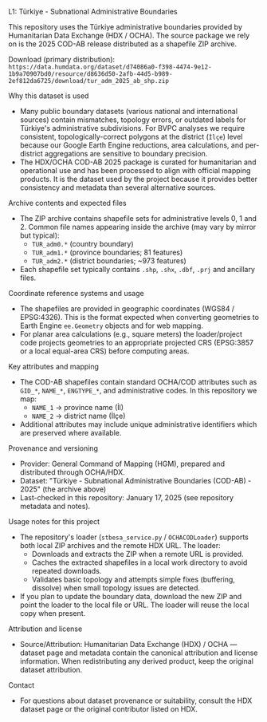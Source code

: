 L1: Türkiye - Subnational Administrative Boundaries

This repository uses the Türkiye administrative boundaries provided by Humanitarian Data Exchange (HDX / OCHA). The source package we rely on is the 2025 COD-AB release distributed as a shapefile ZIP archive.

Download (primary distribution): `https://data.humdata.org/dataset/d74086a0-f398-4474-9e12-1b9a70907bd0/resource/d8636d50-2afb-44d5-b989-2ef812da6725/download/tur_adm_2025_ab_shp.zip`

Why this dataset is used
- Many public boundary datasets (various national and international sources) contain mismatches, topology errors, or outdated labels for Türkiye's administrative subdivisions. For BVPC analyses we require consistent, topologically-correct polygons at the district (`İlçe`) level because our Google Earth Engine reductions, area calculations, and per-district aggregations are sensitive to boundary precision.
- The HDX/OCHA COD-AB 2025 package is curated for humanitarian and operational use and has been processed to align with official mapping products. It is the dataset used by the project because it provides better consistency and metadata than several alternative sources.

Archive contents and expected files
- The ZIP archive contains shapefile sets for administrative levels 0, 1 and 2. Common file names appearing inside the archive (may vary by mirror but typical):
  - `TUR_adm0.*` (country boundary)
  - `TUR_adm1.*` (province boundaries; 81 features)
  - `TUR_adm2.*` (district boundaries; ~973 features)
- Each shapefile set typically contains `.shp`, `.shx`, `.dbf`, `.prj` and ancillary files.

Coordinate reference systems and usage
- The shapefiles are provided in geographic coordinates (WGS84 / EPSG:4326). This is the format expected when converting geometries to Earth Engine `ee.Geometry` objects and for web mapping.
- For planar area calculations (e.g., square meters) the loader/project code projects geometries to an appropriate projected CRS (EPSG:3857 or a local equal-area CRS) before computing areas.

Key attributes and mapping
- The COD-AB shapefiles contain standard OCHA/COD attributes such as `GID_*`, `NAME_*`, `ENGTYPE_*`, and administrative codes. In this repository we map:
  - `NAME_1` → province name (İl)
  - `NAME_2` → district name (İlçe)
- Additional attributes may include unique administrative identifiers which are preserved where available.

Provenance and versioning
- Provider: General Command of Mapping (HGM), prepared and distributed through OCHA/HDX.
- Dataset: "Türkiye - Subnational Administrative Boundaries (COD-AB) - 2025" (the archive above)
- Last-checked in this repository: January 17, 2025 (see repository metadata and notes).

Usage notes for this project
- The repository's loader (`stbesa_service.py` / `OCHACODLoader`) supports both local ZIP archives and the remote HDX URL. The loader:
  - Downloads and extracts the ZIP when a remote URL is provided.
  - Caches the extracted shapefiles in a local work directory to avoid repeated downloads.
  - Validates basic topology and attempts simple fixes (buffering, dissolve) when small topology issues are detected.
- If you plan to update the boundary data, download the new ZIP and point the loader to the local file or URL. The loader will reuse the local copy when present.

Attribution and license
- Source/Attribution: Humanitarian Data Exchange (HDX) / OCHA — dataset page and metadata contain the canonical attribution and license information. When redistributing any derived product, keep the original dataset attribution.

Contact
- For questions about dataset provenance or suitability, consult the HDX dataset page or the original contributor listed on HDX.
